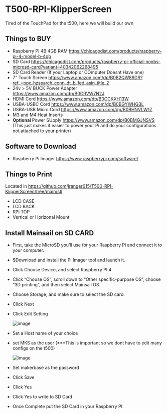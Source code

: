 # T500-RPI-KlipperScreen
Tired of the TouchPad for the t500, here we will build our own




## Things to BUY
  * Raspberry PI 4B 4GB RAM https://chicagodist.com/products/raspberry-pi-4-model-b-4gb
  * SD Card https://chicagodist.com/products/raspberry-pi-official-noobs-microsd-card?variant=40342062268495
  * SD Card Reader (If your Laptop or COmputer Doesnt Have one)
  * 7" Touch Screen https://www.amazon.com/dp/B0B2QW89DR?ref_=ppx_hzsearch_conn_dt_b_fed_asin_title_2
  * 24v > 5V BUCK Power Adapter https://www.amazon.com/dp/B0CRVW7N2J 
  * HDMI Cord https://www.amazon.com/dp/B0CCKXH13W
  * USBA-USBC Cord https://www.amazon.com/dp/B0BGYWHG3L
  * USBA-USB Micro Cord https://www.amazon.com/dp/B0BHNVLW1Z
  * M3 and M4 Heat Inserts
  * **Optional**  Power SUpply https://www.amazon.com/dp/B0BMGJNSVS (This just makes it easier to power your Pi and do your configurations not attached to your printer)


## Software to Download
  * Raspberry Pi Imager https://www.raspberrypi.com/software/

## Things to Print
  Located in https://github.com/jranger615/T500-RPI-KlipperScreen/tree/main/stl
  * LCD CASE
  * LCD BACK
  * RPI TOP
  * Vertical or Horizonal Mount 

## Install Mainsail on SD CARD
  * First, take the MicroSD you’ll use for your Raspberry Pi and connect it to your computer. 
  * $Download and install the Pi Imager tool and launch it.
  * Click Choose Device, and select Raspberry PI 4
  * Click “Choose OS”, scroll down to “Other specific-purpose OS”, choose “3D printing”, and then select Mainsail OS.
  * Choose Storage, and make sure to select the SD card.
  * Click Next
  * Click Edit Setting
    
    ![image](https://github.com/user-attachments/assets/f59d0560-0c07-4107-8b2e-08a6b104cc03)
  * Set a Host name of your choice
  * set MKS as the user  (***This is important so we dont have to edit many configs on the t500)
    
    ![image](https://github.com/user-attachments/assets/cd456ae6-c1b2-49e8-939e-fece0c0c93ed)
  * Set makerbase as the password
  * Click Save
  * Click Yes
  * Click Yes to write to SD Card
  * Once Complete put the SD Card in your Raspberry PI


